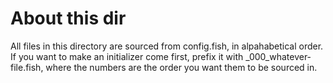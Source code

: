 # About this dir

All files in this directory are sourced from config.fish, in alpahabetical
order. If you want to make an initializer come first, prefix it with
_000_whatever-file.fish, where the numbers are the order you want them to be
sourced in.
